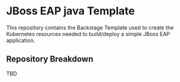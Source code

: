 # JBoss EAP java Template

This repository contains the Backstage Template used to create the Kubernetes resources needed to build/deploy a simple JBoss EAP application.

## Repository Breakdown

TBD

